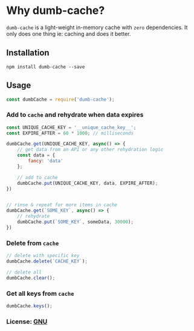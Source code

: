 # Why dumb-cache?
`dumb-cache` is a light-weight in-memory cache with `zero` dependencies.
It only does one thing ie: caching and does it better.


## Installation

    npm install dumb-cache --save

## Usage

```javascript
const dumbCache = require('dumb-cache');
```

### Add to `cache` and rehydrate when data expires

```javascript
const UNIQUE_CACHE_KEY = '__unique_cache_key__';
const EXPIRE_AFTER = 60 * 1000; // milliseconds

dumbCache.get(UNIQUE_CACHE_KEY, async() => {
    // get data from an API or any other rehydration logic
    const data = {
        fancy: 'data'
    };

    // add to cache
    dumbCache.put(UNIQUE_CACHE_KEY, data, EXPIRE_AFTER);
})


// rinse & repeat for more items in cache 
dumbCache.get(`SOME_KEY`, async() => {
    // rehydrate
    dumbCache.put(`SOME_KEY`, someData, 30000);
})
```

### Delete from `cache`

```javascript
// delete with specific key
dumbCache.delete(`CACHE_KEY`);

// delete all
dumbCache.clear();
```


### Get all keys from `cache`

```javascript
dumbCache.keys();
```

### License: [GNU](https://www.gnu.org/licenses/gpl-3.0.en.html)